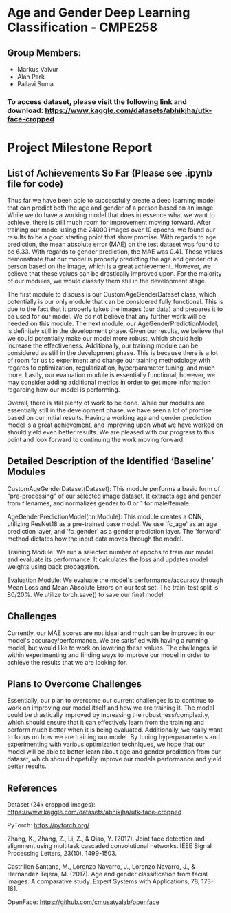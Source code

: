 # Age and Gender Deep Learning Classification - CMPE258

## Group Members:

- Markus Valvur
- Alan Park
- Pallavi Suma

### To access dataset, please visit the following link and download: https://www.kaggle.com/datasets/abhikjha/utk-face-cropped

# Project Milestone Report

## List of Achievements So Far (Please see .ipynb file for code)

Thus far we have been able to successfully create a deep learning model that can predict both the age and gender of a person based on an image. While we do have a working model that does in essence what we want to achieve, there is still much room for improvement moving forward. After training our model using the 24000 images over 10 epochs, we found our results to be a good starting point that show promise. With regards to age prediction, the mean absolute error (MAE) on the test dataset was found to be 6.33. With regards to gender prediction, the MAE was 0.41. These values demonstrate that our model is properly predicting the age and gender of a person based on the image, which is a great achievement. However, we believe that these values can be drastically improved upon. For the majority of our modules, we would classify them still in the development stage.

The first module to discuss is our CustomAgeGenderDataset class, which potentially is our only module that can be considered fully functional. This is due to the fact that it properly takes the images (our data) and prepares it to be used for our model. We do not believe that any further work will be needed on this module. The next module, our AgeGenderPredictionModel, is definitely still in the development phase. Given our results, we believe that we could potentially make our model more robust, which should help increase the effectiveness. Additionally, our training module can be considered as still in the development phase. This is because there is a lot of room for us to experiment and change our training methodology with regards to optimization, regularization, hyperparameter tuning, and much more. Lastly, our evaluation module is essentially functional, however, we may consider adding additional metrics in order to get more information regarding how our model is performing.

Overall, there is still plenty of work to be done. While our modules are essentially still in the development phase, we have seen a lot of promise based on our initial results. Having a working age and gender prediction model is a great achievement, and improving upon what we have worked on should yield even better results. We are pleased with our progress to this point and look forward to continuing the work moving forward.

## Detailed Description of the Identified ‘Baseline’ Modules

CustomAgeGenderDataset(Dataset): This module performs a basic form of "pre-processing" of our selected image dataset. It extracts age and gender from filenames, and normalizes gender to 0 or 1 for male/female.

AgeGenderPredictionModel(nn.Module): This module creates a CNN, utilizing ResNet18 as a pre-trained base model. We use 'fc_age' as an age prediction layer, and 'fc_gender' as a gender prediction layer. The 'forward' method dictates how the input data moves through the model.

Training Module: We run a selected number of epochs to train our model and evaluate its performance. It calculates the loss and updates model weights using back propagation.

Evaluation Module: We evaluate the model's performance/accuracy through Mean Loss and Mean Absolute Errors on our test set. The train-test split is 80/20%. We utilize torch.save() to save our final model.

## Challenges

Currently, our MAE scores are not ideal and much can be improved in our model's accuracy/performance. We are satisfied with having a running model, but would like to work on lowering these values. The challenges lie within experimenting and finding ways to improve our model in order to achieve the results that we are looking for.

## Plans to Overcome Challenges

Essentially, our plan to overcome our current challenges is to continue to work on improving our model itself and how we are training it. The model could be drastically improved by increasing the robustness/complexity, which should ensure that it can effectively learn from the training and perform much better when it is being evaluated. Additionally, we really want to focus on how we are training our model. By tuning hyperparameters and experimenting with various optimization techniques, we hope that our model will be able to better learn about age and gender prediction from our dataset, which should hopefully improve our models performance and yield better results.

## References

Dataset (24k cropped images): https://www.kaggle.com/datasets/abhikjha/utk-face-cropped

PyTorch: https://pytorch.org/

Zhang, K., Zhang, Z., Li, Z., & Qiao, Y. (2017). Joint face detection and alignment using multitask cascaded convolutional networks. IEEE Signal Processing Letters, 23(10), 1499-1503.

Castrillon Santana, M., Lorenzo Navarro, J., Lorenzo Navarro, J., & Hernández Tejera, M. (2017). Age and gender classification from facial images: A comparative study. Expert Systems with Applications, 78, 173-181.

OpenFace: https://github.com/cmusatyalab/openface

